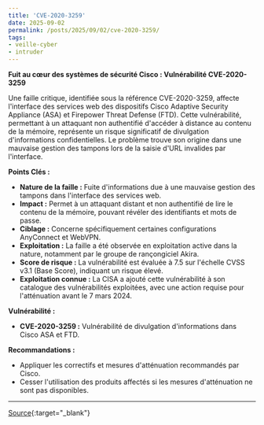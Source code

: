 ```yaml
---
title: 'CVE-2020-3259'
date: 2025-09-02
permalink: /posts/2025/09/02/cve-2020-3259/
tags:
- veille-cyber
- intruder
---
```

**Fuit au cœur des systèmes de sécurité Cisco : Vulnérabilité CVE-2020-3259**

Une faille critique, identifiée sous la référence CVE-2020-3259, affecte l'interface des services web des dispositifs Cisco Adaptive Security Appliance (ASA) et Firepower Threat Defense (FTD). Cette vulnérabilité, permettant à un attaquant non authentifié d'accéder à distance au contenu de la mémoire, représente un risque significatif de divulgation d'informations confidentielles. Le problème trouve son origine dans une mauvaise gestion des tampons lors de la saisie d'URL invalides par l'interface.

**Points Clés :**

*   **Nature de la faille :** Fuite d'informations due à une mauvaise gestion des tampons dans l'interface des services web.
*   **Impact :** Permet à un attaquant distant et non authentifié de lire le contenu de la mémoire, pouvant révéler des identifiants et mots de passe.
*   **Ciblage :** Concerne spécifiquement certaines configurations AnyConnect et WebVPN.
*   **Exploitation :** La faille a été observée en exploitation active dans la nature, notamment par le groupe de rançongiciel Akira.
*   **Score de risque :** La vulnérabilité est évaluée à 7.5 sur l'échelle CVSS v3.1 (Base Score), indiquant un risque élevé.
*   **Exploitation connue :** La CISA a ajouté cette vulnérabilité à son catalogue des vulnérabilités exploitées, avec une action requise pour l'atténuation avant le 7 mars 2024.

**Vulnérabilité :**

*   **CVE-2020-3259 :** Vulnérabilité de divulgation d'informations dans Cisco ASA et FTD.

**Recommandations :**

*   Appliquer les correctifs et mesures d'atténuation recommandés par Cisco.
*   Cesser l'utilisation des produits affectés si les mesures d'atténuation ne sont pas disponibles.

---
[Source](https://cvemon.intruder.io/cves/CVE-2020-3259){:target="_blank"}
